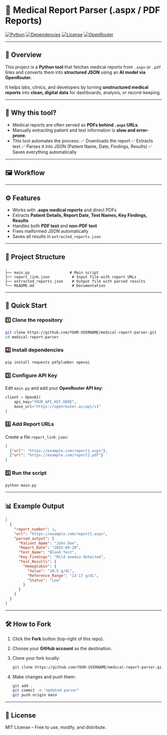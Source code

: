 
# 🧾 Medical Report Parser (.aspx / PDF Reports)

[![Python](https://img.shields.io/badge/Python-3.13%2B-blue?logo=python)](https://www.python.org/)
[![Dependencies](https://img.shields.io/badge/requirements-pdfplumber%2C%20requests%2C%20openai-green)](https://pypi.org/)
[![License](https://img.shields.io/badge/License-MIT-yellow.svg)](LICENSE)
[![OpenRouter](https://img.shields.io/badge/LLM-OpenRouter-red?logo=openai)](https://openrouter.ai)

---

## 📌 Overview

This project is a **Python tool** that fetches medical reports from `.aspx` or `.pdf` links and converts them into **structured JSON** using an **AI model via OpenRouter**.

It helps labs, clinics, and developers by turning **unstructured medical reports** into **clean, digital data** for dashboards, analysis, or record-keeping.

---

## 🎯 Why this tool?

* Medical reports are often served as **PDFs behind `.aspx` URLs**.
* Manually extracting patient and test information is **slow and error-prone**.
* This tool automates the process:
  ✅ Downloads the report
  ✅ Extracts text
  ✅ Parses it into JSON (Patient Name, Date, Findings, Results)
  ✅ Saves everything automatically

---

## 🖼️ Workflow

---

## ⚙️ Features

* Works with **.aspx medical reports** and direct PDFs
* Extracts **Patient Details, Report Date, Test Names, Key Findings, Results**
* Handles both **PDF text** and **non-PDF text**
* Fixes malformed JSON automatically
* Saves all results in `extracted_reports.json`

---

## 📂 Project Structure

```
.
├── main.py                  # Main script
├── report_link.json          # Input file with report URLs
├── extracted_reports.json    # Output file with parsed results
└── README.md                 # Documentation
```

---

## 🚀 Quick Start

### 1️⃣ Clone the repository

```bash
git clone https://github.com/YOUR-USERNAME/medical-report-parser.git
cd medical-report-parser
```

### 2️⃣ Install dependencies

```bash
pip install requests pdfplumber openai
```

### 3️⃣ Configure API Key

Edit `main.py` and add your **OpenRouter API key**:

```python
client = OpenAI(
    api_key="YOUR_API_KEY_HERE",
    base_url="https://openrouter.ai/api/v1"
)
```

### 4️⃣ Add Report URLs

Create a file `report_link.json`:

```json
[
  {"url": "https://example.com/report1.aspx"},
  {"url": "https://example.com/report2.pdf"}
]
```

### 5️⃣ Run the script

```bash
python main.py
```

---

## 📊 Example Output

```json
[
  {
    "report_number": 1,
    "url": "https://example.com/report1.aspx",
    "parsed_output": {
      "Patient_Name": "John Doe",
      "Report_Date": "2025-09-20",
      "Test_Name": "Blood Test",
      "Key_Findings": "Mild anemia detected",
      "Test_Results": {
        "Hemoglobin": {
          "Value": "10.5 g/dL",
          "Reference_Range": "13-17 g/dL",
          "Status": "Low"
        }
      }
    }
  }
]
```

---

## 🛠️ How to Fork

1. Click the **Fork** button (top-right of this repo).
2. Choose your **GitHub account** as the destination.
3. Clone your fork locally:

   ```bash
   git clone https://github.com/YOUR-USERNAME/medical-report-parser.git
   ```
4. Make changes and push them:

   ```bash
   git add .
   git commit -m "Updated parser"
   git push origin main
   ```

---

## 📜 License

MIT License – Free to use, modify, and distribute.

